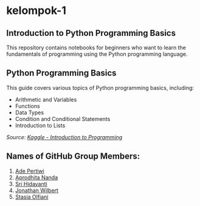 # kelompok-1

## Introduction to Python Programming Basics

This repository contains notebooks for beginners who want to learn the fundamentals of programming using the Python programming language.

## Python Programming Basics

This guide covers various topics of Python programming basics, including:
- Arithmetic and Variables
- Functions
- Data Types
- Condition and Conditional Statements
- Introduction to Lists

*Source: [Kaggle - Introduction to Programming](https://www.kaggle.com/learn/intro-to-programming)*

## Names of GitHub Group Members:

1. [Ade Pertiwi](https://github.com/adepertiwi)
2. [Aprodhita Nanda](https://github.com/aprodhita)
3. [Sri Hidayanti](https://github.com/shidayanti12)
4. [Jonathan Wilbert](https://github.com/jowilb)
5. [Stasia Olfiani](https://github.com/13stasiaolfiani)

